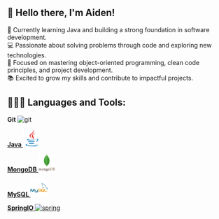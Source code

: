 <!--
- 🔭 I’m currently working on ...
- 🌱 I’m currently learning ...
- 👯 I’m looking to collaborate on ...
- 🤔 I’m looking for help with ...
- 💬 Ask me about ...
- 📫 How to reach me: ...
- 😄 Pronouns: ...
- ⚡ Fun fact: ...
-->

## 👋 Hello there, I'm Aiden!
🌱 Currently learning Java and building a strong foundation in software development. <br>
💻 Passionate about solving problems through code and exploring new technologies. <br>
🎯 Focused on mastering object-oriented programming, clean code principles, and project development. <br>
📚 Excited to grow my skills and contribute to impactful projects. <br>

## 👨🏻‍💻 Languages and Tools:
<b> Git </b>
  <img src="https://www.vectorlogo.zone/logos/git-scm/git-scm-icon.svg" alt="git" width="40" height="40"/> </a> <a href="https://www.java.com" target="_blank" rel="noreferrer">
<br>
    
<b> Java </b>
  <img src="https://raw.githubusercontent.com/devicons/devicon/master/icons/java/java-original.svg" alt="java" width="40" height="40"/> </a> <a href="https://www.mongodb.com/" target="_blank" rel="noreferrer">
<br>

<b> MongoDB </b>
      <img src="https://raw.githubusercontent.com/devicons/devicon/master/icons/mongodb/mongodb-original-wordmark.svg" alt="mongodb" width="40" height="40"/> </a> <a href="https://www.mysql.com/" target="_blank" rel="noreferrer"> 
<br>

<b> MySQL </b>
        <img src="https://raw.githubusercontent.com/devicons/devicon/master/icons/mysql/mysql-original-wordmark.svg" alt="mysql" width="40" height="40"/> </a> <a href="https://spring.io/" target="_blank" rel="noreferrer">
<br>

<b> SpringIO </b>
<img src="https://www.vectorlogo.zone/logos/springio/springio-icon.svg" alt="spring" width="40" height="40"/> </a> 
<br>


